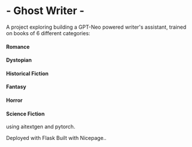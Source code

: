 # - Ghost Writer -
A project exploring building a GPT-Neo powered writer's assistant, trained on books of 6 different categories:
#### Romance
#### Dystopian
#### Historical Fiction
#### Fantasy
#### Horror
#### Science Fiction

using aitextgen and pytorch.

Deployed with Flask
Built with Nicepage..
